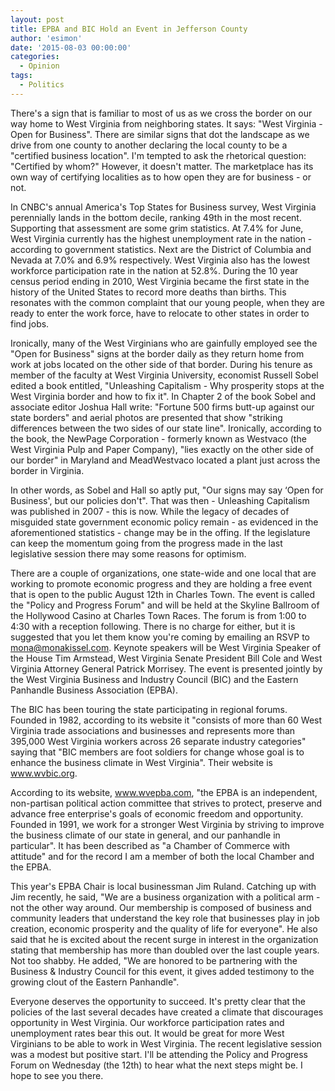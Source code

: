```yaml
---
layout: post
title: EPBA and BIC Hold an Event in Jefferson County
author: 'esimon'
date: '2015-08-03 00:00:00'
categories:
  - Opinion
tags:
  - Politics
---
```

There's a sign that is familiar to most of us as we cross the border on our way home to West Virginia from neighboring states. It says: "West Virginia - Open for Business". There are similar signs that dot the landscape as we drive from one county to another declaring the local county to be a "certified business location". I'm tempted to ask the rhetorical question: "Certified by whom?" However, it doesn't matter. The marketplace has its own way of certifying localities as to how open they are for business - or not. 

In CNBC's annual America's Top States for Business survey, West Virginia perennially lands in the bottom decile, ranking 49th in the most recent. Supporting that assessment are some grim statistics. At 7.4% for June, West Virginia currently has the highest unemployment rate in the nation - according to government statistics. Next are the District of Columbia and Nevada at 7.0% and 6.9% respectively. West Virginia also has the lowest workforce participation rate in the nation at 52.8%. During the 10 year census period ending in 2010, West Virginia became the first state in the history of the United States to record more deaths than births. This resonates with the common complaint that our young people, when they are ready to enter the work force, have to relocate to other states in order to find jobs. 

Ironically, many of the West Virginians who are gainfully employed see the "Open for Business" signs at the border daily as they return home from work at jobs located on the other side of that border. During his tenure as member of the faculty at West Virginia University, economist Russell Sobel edited a book entitled, "Unleashing Capitalism - Why prosperity stops at the West Virginia border and how to fix it". In Chapter 2 of the book Sobel and associate editor Joshua Hall write: "Fortune 500 firms butt-up against our state borders" and aerial photos are presented that show "striking differences between the two sides of our state line". Ironically, according to the book, the NewPage Corporation - formerly known as Westvaco (the West Virginia Pulp and Paper Company), "lies exactly on the other side of our border" in Maryland and MeadWestvaco located a plant just across the border in Virginia. 

In other words, as Sobel and Hall so aptly put, "Our signs may say ‘Open for Business', but our policies don't". That was then - Unleashing Capitalism was published in 2007 - this is now. While the legacy of decades of misguided state government economic policy remain - as evidenced in the aforementioned statistics - change may be in the offing. If the legislature can keep the momentum going from the progress made in the last legislative session there may some reasons for optimism. 

There are a couple of organizations, one state-wide and one local that are working to promote economic progress and they are holding a free event that is open to the public August 12th in Charles Town. The event is called the "Policy and Progress Forum" and will be held at the Skyline Ballroom of the Hollywood Casino at Charles Town Races. The forum is from 1:00 to 4:30 with a reception following. There is no charge for either, but it is suggested that you let them know you're coming by emailing an RSVP to mona@monakissel.com. Keynote speakers will be West Virginia Speaker of the House Tim Armstead, West Virginia Senate President Bill Cole and West Virginia Attorney General Patrick Morrisey. The event is presented jointly by the West Virginia Business and Industry Council (BIC) and the Eastern Panhandle Business Association (EPBA). 

The BIC has been touring the state participating in regional forums. Founded in 1982, according to its website it "consists of more than 60 West Virginia trade associations and businesses and represents more than 395,000 West Virginia workers across 26 separate industry categories" saying that "BIC members are foot soldiers for change whose goal is to enhance the business climate in West Virginia". Their website is www.wvbic.org. 

According to its website, www.wvepba.com, "the EPBA is an independent, non-partisan political action committee that strives to protect, preserve and advance free enterprise's goals of economic freedom and opportunity. Founded in 1991, we work for a stronger West Virginia by striving to improve the business climate of our state in general, and our panhandle in particular". It has been described as "a Chamber of Commerce with attitude" and for the record I am a member of both the local Chamber and the EPBA. 

This year's EPBA Chair is local businessman Jim Ruland. Catching up with Jim recently, he said, "We are a business organization with a political arm - not the other way around. Our membership is composed of business and community leaders that understand the key role that businesses play in job creation, economic prosperity and the quality of life for everyone". He also said that he is excited about the recent surge in interest in the organization stating that membership has more than doubled over the last couple years. Not too shabby. He added, "We are honored to be partnering with the Business & Industry Council for this event, it gives added testimony to the growing clout of the Eastern Panhandle". 

Everyone deserves the opportunity to succeed. It's pretty clear that the policies of the last several decades have created a climate that discourages opportunity in West Virginia. Our workforce participation rates and unemployment rates bear this out. It would be great for more West Virginians to be able to work in West Virginia. The recent legislative session was a modest but positive start. I'll be attending the Policy and Progress Forum on Wednesday (the 12th) to hear what the next steps might be. I hope to see you there. 

